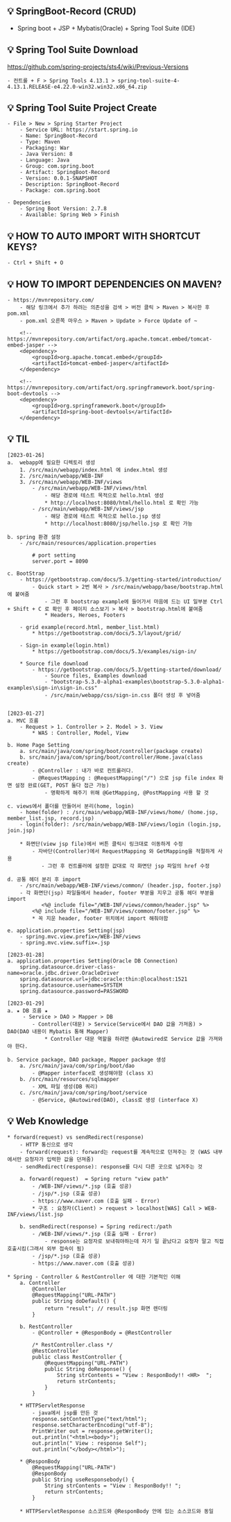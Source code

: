 ## 💡 SpringBoot-Record (CRUD)
- Spring boot + JSP + Mybatis(Oracle) + Spring Tool Suite (IDE)

## 💡 Spring Tool Suite Download 
https://github.com/spring-projects/sts4/wiki/Previous-Versions

    - 컨트롤 + F > Spring Tools 4.13.1 > spring-tool-suite-4-4.13.1.RELEASE-e4.22.0-win32.win32.x86_64.zip
        
## 💡 Spring Tool Suite Project Create
    - File > New > Spring Starter Project
        - Service URL: https://start.spring.io
        - Name: SpringBoot-Record
        - Type: Maven 
        - Packaging: War
        - Java Version: 8
        - Language: Java
        - Group: com.spring.boot
        - Artifact: SpringBoot-Record
        - Version: 0.0.1-SNAPSHOT
        - Description: SpringBoot-Record
        - Package: com.spring.boot
        
    - Dependencies
        - Spring Boot Version: 2.7.8
        - Available: Spring Web > Finish
        
## 💡 HOW TO AUTO IMPORT WITH SHORTCUT KEYS?
    - Ctrl + Shift + O

## 💡 HOW TO IMPORT DEPENDENCIES ON MAVEN? 
    - https://mvnrepository.com/
        - 해당 링크에서 추가 하려는 의존성을 검색 > 버전 클릭 > Maven > 복사한 후 pom.xml 
        - pom.xml 오른쪽 마우스 > Maven > Update > Force Update of ~ 
        
        <!-- https://mvnrepository.com/artifact/org.apache.tomcat.embed/tomcat-embed-jasper -->
        <dependency>
            <groupId>org.apache.tomcat.embed</groupId>
            <artifactId>tomcat-embed-jasper</artifactId>
        </dependency>
        
        <!-- https://mvnrepository.com/artifact/org.springframework.boot/spring-boot-devtools -->
        <dependency>
            <groupId>org.springframework.boot</groupId>
            <artifactId>spring-boot-devtools</artifactId>
        </dependency>
        
## 💡 TIL
    [2023-01-26]
    a.  webapp에 필요한 디렉토리 생성
        1. /src/main/webapp/index.html 에 index.html 생성
        2. /src/main/webapp/WEB-INF    
        3. /src/main/webapp/WEB-INF/views
            - /src/main/webapp/WEB-INF/views/html
                - 해당 경로에 테스트 목적으로 hello.html 생성
                * http://localhost:8080/html/hello.html 로 확인 가능
            - /src/main/webapp/WEB-INF/views/jsp
                - 해당 경로에 테스트 목적으로 hello.jsp 생성
                * http://localhost:8080/jsp/hello.jsp 로 확인 가능
    
    b. spring 환경 설정 
        - /src/main/resources/application.properties
            
            # port setting
            server.port = 8090
    
    c. BootStrap
        - https://getbootstrap.com/docs/5.3/getting-started/introduction/
            - Quick start > 2번 복사 > /src/main/webapp/base/bootstrap.html 에 붙여줌
                - 그런 후 bootstrap example에 들어가서 마음에 드는 UI 일부분 Ctrl + Shift + C 로 확인 후 페이지 소스보기 > 복사 > bootstrap.html에 붙여줌
                * Headers, Heroes, Footers
                
        - grid example(record.html, member_list.html)
            * https://getbootstrap.com/docs/5.3/layout/grid/ 
            
        - Sign-in example(login.html)
            * https://getbootstrap.com/docs/5.3/examples/sign-in/
        
        * Source file download
            - https://getbootstrap.com/docs/5.3/getting-started/download/
                - Source files, Examples download
                - "bootstrap-5.3.0-alpha1-examples\bootstrap-5.3.0-alpha1-examples\sign-in\sign-in.css"
                - /src/main/webapp/css/sign-in.css 폴더 생성 후 넣어줌
                
    
    [2023-01-27]
    a. MVC 흐름
        - Request > 1. Controller > 2. Model > 3. View
            * WAS : Controller, Model, View
    
    b. Home Page Setting
        a. src/main/java/com/spring/boot/controller(package create)
        b. src/main/java/com/spring/boot/controller/Home.java(class create)
            - @Controller : 내가 바로 컨트롤러다.
            - @RequestMapping : @RequestMapping("/") 으로 jsp file index 화면 설정 완료(GET, POST 둘다 접근 가능)
                - 명확하게 해주기 위해 @GetMapping, @PostMapping 사용 할 것    

    c. views에서 폴더를 만들어서 분리(home, login)
        - home(folder) : /src/main/webapp/WEB-INF/views/home/ (home.jsp, member_list.jsp, record.jsp)
        - login(folder): /src/main/webapp/WEB-INF/views/login (login.jsp, join.jsp)
            
        * 화면단(view jsp file)에서 버튼 클릭시 링크대로 이동하게 수정
            - 자바단(Controller)에서 RequestMapping 와 GetMapping을 적절하게 사용
               - 그런 후 컨트롤러에 설정한 값대로 각 화면단 jsp 파일의 href 수정
    
    d. 공통 헤더 분리 후 import
        - /src/main/webapp/WEB-INF/views/common/ (header.jsp, footer.jsp)
        - 각 화면단(jsp) 파일들에서 header, footer 부분을 지우고 공통 헤더 부분을 import
               <%@ include file="/WEB-INF/views/common/header.jsp" %>
            <%@ include file="/WEB-INF/views/common/footer.jsp" %>
            * 꼭 지운 header, footer 위치에서 import 해줘야함
    
    e. application.properties Setting(jsp)
        - spring.mvc.view.prefix=/WEB-INF/views
        - spring.mvc.view.suffix=.jsp
        
    [2023-01-28]
    a. application.properties Setting(Oracle DB Connection)
        spring.datasource.driver-class-name=oracle.jdbc.driver.OracleDriver
        spring.datasource.url=jdbc:oracle:thin:@localhost:1521
        spring.datasource.username=SYSTEM
        spring.datasource.password=PASSWORD
        
    [2023-01-29]
    a. ★ DB 흐름 ★
         - Service > DAO > Mapper > DB
            - Controller(대문) > Service(Service에서 DAO 값을 가져옴) > DAO(DAO 내용이 Mybatis 통해 Mapper) 
                * Controller 대문 역할을 하려면 @Autowired로 Service 값을 가져와야 한다.
                
    b. Service package, DAO package, Mapper package 생성
        a. /src/main/java/com/spring/boot/dao 
            - @Mapper interface로 생성해야함 (class X)
        b. /src/main/resources/sqlmapper
            - XML 파일 생성(DB 쿼리)
        c. /src/main/java/com/spring/boot/service
            - @Service, @Autowired(DAO), class로 생성 (interface X)
        
        

## 💡 Web Knowledge
    * forward(request) vs sendRedirect(response)
        - HTTP 통신으로 생각
        - forward(request): forward는 request를 계속적으로 던져주는 것 (WAS 내부에서만 요청자가 입력한 값을 던져줌)
        - sendRedirect(response): response를 다시 다른 곳으로 넘겨주는 것
        
        a. forward(request)  = Spring return "view path"
            - /WEB-INF/views/*.jsp (호출 성공)
            - /jsp/*.jsp (호출 성공)
            - https://www.naver.com (호출 실패 - Error)
            * 구조 : 요청자(Client) > request > localhost[WAS] Call > WEB-INF/views/list.jsp        
                    
        b. sendRedirect(response) = Spring redirect:/path 
            - /WEB-INF/views/*.jsp (호출 실패 - Error)
                - response는 요청자로 보내줘야하는데 자기 일 끝났다고 요청자 말고 직접 호출시킴(그래서 외부 접속이 됨)
            - /jsp/*.jsp (호출 성공)
            - https://www.naver.com (호출 성공)
                
    * Spring - Controller & RestController 에 대한 기본적인 이해
        a. Controller
            @Controller
            @RequestMapping("URL-PATH")
            public String doDefault() {
                return "result"; // result.jsp 화면 렌더링
            }
        
        b. RestController
            - @Controller + @ResponBody = @RestController
            
            /* RestController.class */
            @RestController
            public class RestController {
                @RequestMapping("URL-PATH")
                public String doResponse() {
                    String strContents = "View : ResponBody!! <HR>  ";
                    return strContents;
                }
            }    

        * HTTPServletResponse
            - java에서 jsp를 만든 것
            response.setContentType("text/html");
            response.setCharacterEncoding("utf-8");
            PrintWriter out = response.getWriter();
            out.println("<html><body>");
            out.println(" View : response Self");
            out.println("</body></html>");
            
        * @ResponBody
            @RequestMapping("URL-PATH")
            @ResponBody
            public String useResponsebody() {
                String strContents = "View : ResponBody!! ";
                return strContents;
            }
            
        * HTTPServletResponse 소스코드와 @ResponBody 안에 있는 소스코드와 동일